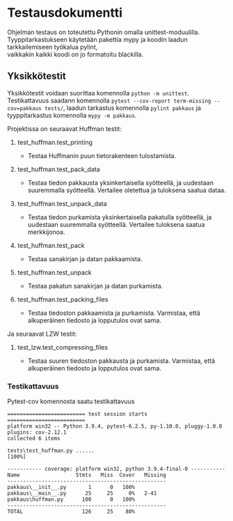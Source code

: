 # Testausdokumentti

Ohjelman testaus on toteutettu Pythonin omalla unittest-moduulilla. Tyyppitarkastukseen käytetään pakettia mypy ja koodin laadun tarkkailemiseen työkalua pylint,  
vaikkakin kaikki koodi on jo formatoitu blackilla.

## Yksikkötestit

Yksikkötestit voidaan suorittaa komennolla `python -m unittest`. Testikattavuus saadann komennolla `pytest --cov-report term-missing --cov=pakkaus tests/`, laadun tarkastus komennolla `pylint pakkaus` ja tyyppitarkastus komennolla `mypy -m pakkaus`.

Projektissa on seuraavat Huffman testit:

1. test_huffman.test_printing

   - Testaa Huffmanin puun tietorakenteen tulostamista.

2. test_huffman.test_pack_data

   - Testaa tiedon pakkausta yksinkertaisella syötteellä, ja uudestaan suuremmalla syötteellä. Vertailee oletettua ja
     tuloksena saatua dataa.

3. test_huffman.test_unpack_data

   - Testaa tiedon purkamista yksinkertaisella pakatulla syötteellä, ja uudestaan suuremmalla syötteellä. Vertailee tuloksena saatua merkkijonoa.

4. test_huffman.test_pack

   - Testaa sanakirjan ja datan pakkaamista.

5. test_huffman.test_unpack

   - Testaa pakatun sanakirjan ja datan purkamista.

6. test_huffman.test_packing_files

   - Testaa tiedoston pakkaamista ja purkamista. Varmistaa, että alkuperäinen tiedosto ja lopputulos ovat sama.

Ja seuraavat LZW testit:

1. test_lzw.test_compressing_files

   - Testaa suuren tiedoston pakkausta ja purkamista. Varmistaa, että alkuperäinen tiedosto ja lopputulos ovat sama.

### Testikattavuus

Pytest-cov komennosta saatu testikattavuus

```
========================= test session starts =========================
platform win32 -- Python 3.9.4, pytest-6.2.5, py-1.10.0, pluggy-1.0.0
plugins: cov-2.12.1
collected 6 items

tests\test_huffman.py ......                                     [100%]

----------- coverage: platform win32, python 3.9.4-final-0 -----------
Name                  Stmts   Miss  Cover   Missing
---------------------------------------------------
pakkaus\__init__.py       1      0   100%
pakkaus\__main__.py      25     25     0%   2-41
pakkaus\huffman.py      100      0   100%
---------------------------------------------------
TOTAL                   126     25    80%
```
